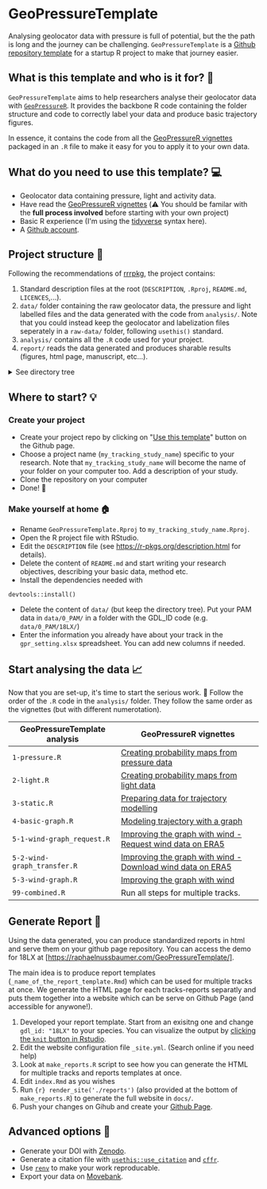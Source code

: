 # GeoPressureTemplate

Analysing geolocator data with pressure is full of potential, but the the path is long and the journey can be challenging. `GeoPressureTemplate` is a [Github repository template](https://docs.github.com/articles/creating-a-repository-from-a-template/) for a startup R project to make that journey easier.

## What is this template and who is it for? :mag_right:

`GeoPressureTemplate` aims to help researchers analyse their geolocator data with [`GeoPressureR`](https://raphaelnussbaumer.com/GeoPressureR/). It provides the backbone R code containing the folder structure and code to correctly label your data and produce basic trajectory figures. 

In essence, it contains the code from all the [GeoPressureR vignettes](https://raphaelnussbaumer.com/GeoPressureR/articles/) packaged in an `.R` file to make it easy for you to apply it to your own data. 

## What do you need to use this template? :computer:

- Geolocator data containing pressure, light and activity data.
- Have read the [GeoPressureR vignettes](https://raphaelnussbaumer.com/GeoPressureR/articles/) (:warning: You should be familar with the **full process involved** before starting with your own project)
- Basic R experience (I'm using the [tidyverse](https://www.tidyverse.org/) syntax here).
- A [Github account](https://github.com/signup).


## Project structure :file_folder:

Following the recommendations of [rrrpkg](https://github.com/ropensci/rrrpkg), the project contains:
1. Standard description files at the root (`DESCRIPTION`, `.Rproj`, `README.md`, `LICENCES`,...).
2. `data/` folder containing the raw geolocator data, the pressure and light labelled files and the data generated with the code from `analysis/`. Note that you could instead keep the geolocator and labelization files seperately in a `raw-data/` folder, following `usethis()` standard.
3. `analysis/` contains all the `.R` code used for your project.
4. `report/` reads the data generated and produces sharable results (figures, html page, manuscript, etc...).
<details>
  <summary>See directory tree</summary>

```
GeoPressureTemplate
├── DESCRIPTION          		                # project metadata and dependencies
├── README.md            		                # top-level description of content and guide to users
├── GeoPressureTemplate.Rproj               # R project file
├── data                                    # Folder structured by order of use
│   ├── 0_PAM                               # Folder with raw geolocator data grouped by gdl_id
│   │   ├── 18LX
│   │   │   ├── 18LX_20180725.acceleration
│   │   │   ├── 18LX_20180725.glf
│   │   │   ├── 18LX_20180725.pressure 
│   │   │   └── ...
│   │   └── 22BT
│   │       └── ...
│   ├── 1_pressure                          # Data generated with analyis/1-pressure.R
│   │   ├── 18LX_pressure_prob.Rdata
│   │   └── labels
│   │       ├── 18LX_act_pres-labeled.csv
│   │       ├── 18LX_act_pres.csv
│   │       └── ...                    
│   ├── 2_light                             # Data generated with analyis/2-light.R
│   │   ├── 18LX_light_prob.Rdata
│   │   └── labels
│   │       ├── 18LX_light-labeled.csv
│   │       ├── 18LX_light.csv
│   │       └── ...    
│   ├── 3_static                            # Data generated with analyis/3-static.R
│   │   ├── 18LX_static_prob.Rdata
│   │   └── ...
│   ├── 4_basic_graph                       # Data generated with analyis/3-basic_graph.R
│   │   ├── 18LX_basic_graph.Rdata
│   │   └── ...
│   ├── 5_wind_graph
│   │   └── ERA5_wind
│   │       ├──
│   │       └── ...
│   └── gpr_settings.xlsx
├── analysis                                # R code used to analyse your data. Follow the order
│   ├── 1-pressure.R
│   ├── 2-light.R
│   ├── 3-static.R
│   ├── 4-basic-graph.R
│   ├── 5-1-wind-graph_request.R
│   ├── 5-2-wind-graph_transfer.R
│   ├── 5-3-wind-graph_create.R
│   ├── 5-4-wind-graph_analyse.R
│   └── 99-combined.R
└── reports                                 # Generate HTML report to be shared (see below for details)
│   ├── _basic_trajectory.Rmd
│   ├── _site.yml
│   ├── _technical_details.Rmd
│   ├── basic_trajectory
│   │   └── 18LX.html
│   ├── technical_details
│   │   └── 18LX.html
│   ├── index.Rmd
│   └── make_reports.R
└── docs                                      # Folder where your reports will be served as a website on Github Page
    └── ...
```
</details>

## Where to start? :bulb:

### Create your project 

- Create your project repo by clicking on "[Use this template](https://github.com/Rafnuss/GeoPressureTemplate/generate)" button on the Github page.
- Choose a project name (`my_tracking_study_name`) specific to your research. Note that `my_tracking_study_name`  will become the name of your folder on your computer too. Add a description of your study.
- Clone the repository on your computer
- Done! :tada:

### Make yourself at home :house:

- Rename `GeoPressureTemplate.Rproj` to `my_tracking_study_name.Rproj`.
- Open the R project file with RStudio. 
- Edit the `DESCRIPTION` file (see https://r-pkgs.org/description.html for details).
- Delete the content of `README.md` and start writing your research objectives, describing your basic data, method etc.
- Install the dependencies needed with

```
devtools::install()
```

- Delete the content of `data/` (but keep the directory tree). Put your PAM data in `data/0_PAM/` in a folder with the GDL_ID code (e.g. `data/0_PAM/18LX/`)
- Enter the information you already have about your track in the `gpr_setting.xlsx` spreadsheet. You can add new columns if needed.

## Start analysing the data :chart_with_upwards_trend:

Now that you are set-up, it's time to start the serious work. :grimacing: Follow the order of the `.R` code in the `analysis/` folder. They follow the same order as the vignettes (but with different numerotation).

|  GeoPressureTemplate analysis |  GeoPressureR vignettes  |
|---|---|
|  `1-pressure.R`  |  [Creating probability maps from pressure data](https://raphaelnussbaumer.com/GeoPressureR/articles/pressure-map.html) |
|  `2-light.R` |  [Creating probability maps from light data](https://raphaelnussbaumer.com/GeoPressureR/articles/light-map.html) |
|  `3-static.R` | [Preparing data for trajectory modelling](https://raphaelnussbaumer.com/GeoPressureR/articles/preparing-data.html)  |
|  `4-basic-graph.R` |  [Modeling trajectory with a graph](https://raphaelnussbaumer.com/GeoPressureR/articles/basic-graph.html) |
|  `5-1-wind-graph_request.R` |  [Improving the graph with wind - Request wind data on ERA5](https://raphaelnussbaumer.com/GeoPressureR/articles/wind-graph.html#download-wind-data) |
|  `5-2-wind-graph_transfer.R` |  [Improving the graph with wind - Download wind data on ERA5](https://raphaelnussbaumer.com/GeoPressureR/articles/wind-graph.html#download-wind-data) |
|  `5-3-wind-graph.R` |  [Improving the graph with wind](https://raphaelnussbaumer.com/GeoPressureR/articles/wind-graph.html) |
|  `99-combined.R` |  Run all steps for multiple tracks. |

## Generate Report :page_facing_up:

Using the data generated, you can produce standardized reports in html and serve them on your github page repository. 
You can access the demo for 18LX at [https://raphaelnussbaumer.com/GeoPressureTemplate/].

The main idea is to produce report templates (`_name_of_the_report_template.Rmd`) which can be used for multiple tracks at once. We generate the HTML page for each tracks-reports separatly and puts them together into a website which can be serve on Github Page (and accessible for anywone!).

1. Developed your report template. Start from an exisitng one and change `gdl_id: "18LX"` to your species. You can visualize the output by [clicking the `knit` button in Rstudio](https://rmarkdown.rstudio.com/authoring_quick_tour.html).
2. Edit the website configuration file `_site.yml`. (Search online if you need help)
3. Look at `make_reports.R` script to see how you can generate the HTML for multiple tracks and reports templates at once. 
4. Edit `index.Rmd` as you wishes
5. Run `{r} render_site('./reports')` (also provided at the bottom of  `make_reports.R`) to generate the full website in `docs/`.
6. Push your changes on Gihub and create your [Github Page](https://rstudio.github.io/distill/publish_website.html#github-pages).


## Advanced options :link:

- Generate your DOI with [Zenodo](https://zenodo.org/).
- Generate a citation file with [`usethis::use_citation`](https://usethis.r-lib.org/reference/use_citation.html) and [`cffr`](https://github.com/ropensci/cffr).
- Use [`renv`](https://rstudio.github.io/renv/index.html) to make your work reproducable.
- Export your data on [Movebank](https://www.movebank.org/cms/movebank-content/import-custom-tabular-data).
